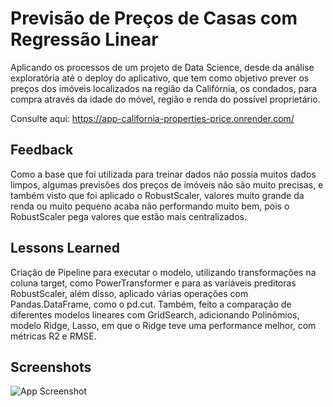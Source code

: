 
# Previsão de Preços de Casas com Regressão Linear 

Aplicando os processos de um projeto de Data Science, desde da análise exploratória até o deploy do aplicativo, que tem como objetivo prever os preços dos imóveis localizados na região da Califórnia, os condados, para compra através da idade do móvel, região e renda do possível proprietário.

Consulte aqui: https://app-california-properties-price.onrender.com/

## Feedback

Como a base que foi utilizada para treinar dados não possía muitos dados limpos, algumas previsões dos preços de imóveis não são muito precisas, e também visto que foi aplicado o RobustScaler, valores muito grande da renda ou muito pequeno acaba não performando muito bem, pois o RobustScaler pega valores que estão mais centralizados.


## Lessons Learned

Criação de Pipeline para executar o modelo, utilizando transformações na coluna target, como PowerTransformer e para as variáveis preditoras RobustScaler, além disso, aplicado várias operações com Pandas.DataFrame, como o pd.cut. Também, feito a comparação de diferentes modelos lineares com GridSearch, adicionando Polinômios, modelo Ridge, Lasso, em que o Ridge teve uma performance melhor, com métricas R2 e RMSE.


## Screenshots

![App Screenshot](https://github.com/getfelipe/RegressionModel-PropertyPrice/blob/master/california-properties.png)

